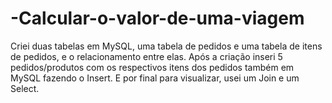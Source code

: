# -Calcular-o-valor-de-uma-viagem
Criei duas tabelas em MySQL, uma tabela de pedidos e uma tabela de itens de pedidos, e o relacionamento entre elas. Após a criação inseri 5 pedidos/produtos com os respectivos itens dos pedidos também em MySQL fazendo o Insert. E por final para visualizar, usei um Join e um Select.
